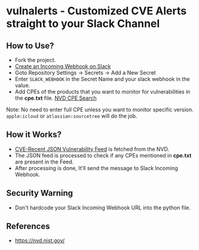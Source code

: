 # vulnalerts - Customized CVE Alerts straight to your Slack Channel

## How to Use?
- Fork the project.
- [Create an Incoming Webhook on Slack](https://slack.com/intl/en-in/help/articles/115005265063-Incoming-WebHooks-for-Slack)
- Goto Repository Settings -> Secrets -> Add a New Secret
- Enter ```SLACK_WEBHOOK``` in the Secret Name and your slack webhook in the value.
- Add CPEs of the products that you want to monitor for vulnerabilities in the **cpe.txt** file. [NVD CPE Search](https://nvd.nist.gov/products/cpe/search)

Note: No need to enter full CPE unless you want to monitor specific version. ```apple:icloud``` or ```atlassian:sourcetree``` will do the job.

## How it Works?
- [CVE-Recent JSON Vulnerability Feed](https://nvd.nist.gov/feeds/json/cve/1.1/nvdcve-1.1-recent.json.gz) is fetched from the NVD.
- The JSON feed is processed to check if any CPEs mentioned in **cpe.txt** are present in the Feed.
- After processing is done, It'll send the message to Slack Incoming Webhook.

## Security Warning
- Don't hardcode your Slack Incoming Webhook URL into the python file.

## References
- https://nvd.nist.gov/
